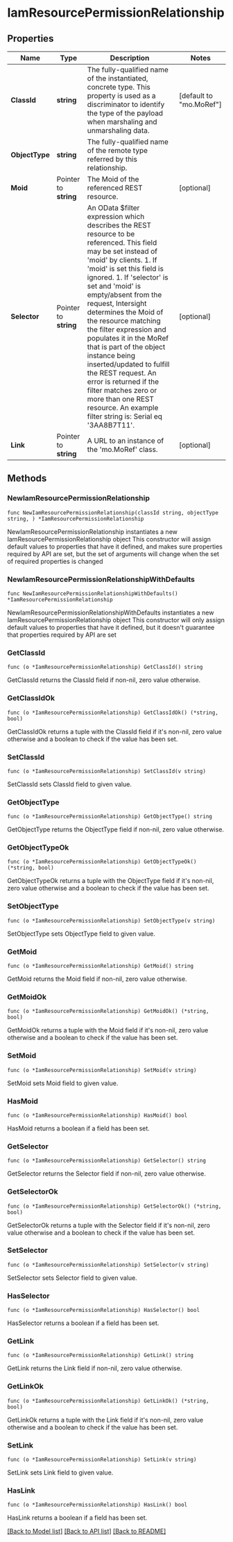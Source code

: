 # IamResourcePermissionRelationship

## Properties

Name | Type | Description | Notes
------------ | ------------- | ------------- | -------------
**ClassId** | **string** | The fully-qualified name of the instantiated, concrete type. This property is used as a discriminator to identify the type of the payload when marshaling and unmarshaling data. | [default to "mo.MoRef"]
**ObjectType** | **string** | The fully-qualified name of the remote type referred by this relationship. | 
**Moid** | Pointer to **string** | The Moid of the referenced REST resource. | [optional] 
**Selector** | Pointer to **string** | An OData $filter expression which describes the REST resource to be referenced. This field may be set instead of &#39;moid&#39; by clients. 1. If &#39;moid&#39; is set this field is ignored. 1. If &#39;selector&#39; is set and &#39;moid&#39; is empty/absent from the request, Intersight determines the Moid of the resource matching the filter expression and populates it in the MoRef that is part of the object instance being inserted/updated to fulfill the REST request. An error is returned if the filter matches zero or more than one REST resource. An example filter string is: Serial eq &#39;3AA8B7T11&#39;. | [optional] 
**Link** | Pointer to **string** | A URL to an instance of the &#39;mo.MoRef&#39; class. | [optional] 

## Methods

### NewIamResourcePermissionRelationship

`func NewIamResourcePermissionRelationship(classId string, objectType string, ) *IamResourcePermissionRelationship`

NewIamResourcePermissionRelationship instantiates a new IamResourcePermissionRelationship object
This constructor will assign default values to properties that have it defined,
and makes sure properties required by API are set, but the set of arguments
will change when the set of required properties is changed

### NewIamResourcePermissionRelationshipWithDefaults

`func NewIamResourcePermissionRelationshipWithDefaults() *IamResourcePermissionRelationship`

NewIamResourcePermissionRelationshipWithDefaults instantiates a new IamResourcePermissionRelationship object
This constructor will only assign default values to properties that have it defined,
but it doesn't guarantee that properties required by API are set

### GetClassId

`func (o *IamResourcePermissionRelationship) GetClassId() string`

GetClassId returns the ClassId field if non-nil, zero value otherwise.

### GetClassIdOk

`func (o *IamResourcePermissionRelationship) GetClassIdOk() (*string, bool)`

GetClassIdOk returns a tuple with the ClassId field if it's non-nil, zero value otherwise
and a boolean to check if the value has been set.

### SetClassId

`func (o *IamResourcePermissionRelationship) SetClassId(v string)`

SetClassId sets ClassId field to given value.


### GetObjectType

`func (o *IamResourcePermissionRelationship) GetObjectType() string`

GetObjectType returns the ObjectType field if non-nil, zero value otherwise.

### GetObjectTypeOk

`func (o *IamResourcePermissionRelationship) GetObjectTypeOk() (*string, bool)`

GetObjectTypeOk returns a tuple with the ObjectType field if it's non-nil, zero value otherwise
and a boolean to check if the value has been set.

### SetObjectType

`func (o *IamResourcePermissionRelationship) SetObjectType(v string)`

SetObjectType sets ObjectType field to given value.


### GetMoid

`func (o *IamResourcePermissionRelationship) GetMoid() string`

GetMoid returns the Moid field if non-nil, zero value otherwise.

### GetMoidOk

`func (o *IamResourcePermissionRelationship) GetMoidOk() (*string, bool)`

GetMoidOk returns a tuple with the Moid field if it's non-nil, zero value otherwise
and a boolean to check if the value has been set.

### SetMoid

`func (o *IamResourcePermissionRelationship) SetMoid(v string)`

SetMoid sets Moid field to given value.

### HasMoid

`func (o *IamResourcePermissionRelationship) HasMoid() bool`

HasMoid returns a boolean if a field has been set.

### GetSelector

`func (o *IamResourcePermissionRelationship) GetSelector() string`

GetSelector returns the Selector field if non-nil, zero value otherwise.

### GetSelectorOk

`func (o *IamResourcePermissionRelationship) GetSelectorOk() (*string, bool)`

GetSelectorOk returns a tuple with the Selector field if it's non-nil, zero value otherwise
and a boolean to check if the value has been set.

### SetSelector

`func (o *IamResourcePermissionRelationship) SetSelector(v string)`

SetSelector sets Selector field to given value.

### HasSelector

`func (o *IamResourcePermissionRelationship) HasSelector() bool`

HasSelector returns a boolean if a field has been set.

### GetLink

`func (o *IamResourcePermissionRelationship) GetLink() string`

GetLink returns the Link field if non-nil, zero value otherwise.

### GetLinkOk

`func (o *IamResourcePermissionRelationship) GetLinkOk() (*string, bool)`

GetLinkOk returns a tuple with the Link field if it's non-nil, zero value otherwise
and a boolean to check if the value has been set.

### SetLink

`func (o *IamResourcePermissionRelationship) SetLink(v string)`

SetLink sets Link field to given value.

### HasLink

`func (o *IamResourcePermissionRelationship) HasLink() bool`

HasLink returns a boolean if a field has been set.


[[Back to Model list]](../README.md#documentation-for-models) [[Back to API list]](../README.md#documentation-for-api-endpoints) [[Back to README]](../README.md)


